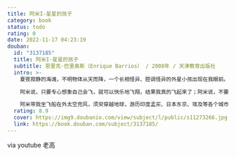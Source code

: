 ```yaml
---
title: 阿米I-星星的孩子
category: book
status: todo
rating: 0
date: 2022-11-17 04:23:19
douban:
  id: "3137185"
  title: 阿米I-星星的孩子
  subtitle: 恩里克·巴里奥斯（Enrique Barrios） / 2008年 / 天津教育出版社
  intro: >-
    夏夜寂静的海滩，不明物体从天而降，一个长相怪异、腔调怪异的外星小孩出现在我眼前。这个名字没法用地球语言发音的外星小孩，我管他叫做“阿米”，因为他说他是我的朋友。

    阿米说，只要专心想象自己会飞，就可以快乐地飞翔，结果我真的飞起来了；阿米说，不要为还没有发生的事情担心，那样我们的心就像被催眠一样，看不到生活的美丽风景，不能发现生命的奇迹。

    阿米带我坐飞船在外太空兜风，须臾穿越地球，游历印度孟买、日本东京、埃及等各个城市，看到了许多不同的民族和生活方式；还去往月球、奥菲尔星球参观，见识了高度进化的文明，目睹了不同星球人民的和谐相处；阿米让我跳过时空的界限，飞到未来与“另一半”相遇……这一段奇妙的旅程让我明白了生命的真谛和爱的伟大意义。
  rating: 8.9
  cover: https://img9.doubanio.com/view/subject/l/public/s11273266.jpg
  link: https://book.douban.com/subject/3137185/
---
```


via youtube 老高 
